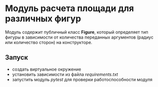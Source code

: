 # Модуль расчета площади для различных фигур

Модуль содержит публичный класс **Figure**, который определяет тип фигуры в 
зависимости от количества переданных аргументов (радиус или количество сторон) 
на конструкторе.

## Запуск
- создать виртуальное окружение
- установить зависимости из файла *requirements.txt*
- запустить модуль *pytest* для проверки работоспособности модуля